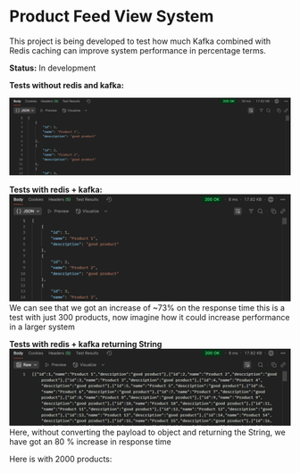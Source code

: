 # Product Feed View System

This project is being developed to test how much Kafka combined with Redis caching can improve system performance in percentage terms.

**Status:** In development

**Tests without redis and kafka:** 

![image](img/msWithoutRedis.png)

**Tests with redis + kafka:**
![image](img/msWithRedis.png)
We can see that we got an increase of ~73% on the response time this is a test with just 300 products,
now imagine how it could increase performance in a larger system

**Tests with redis + kafka returning String**
![image](img/msWithRedisString.png)
Here, without converting the payload to object and returning the String, we have got an 80 % increase in response time


Here is with 2000 products:


